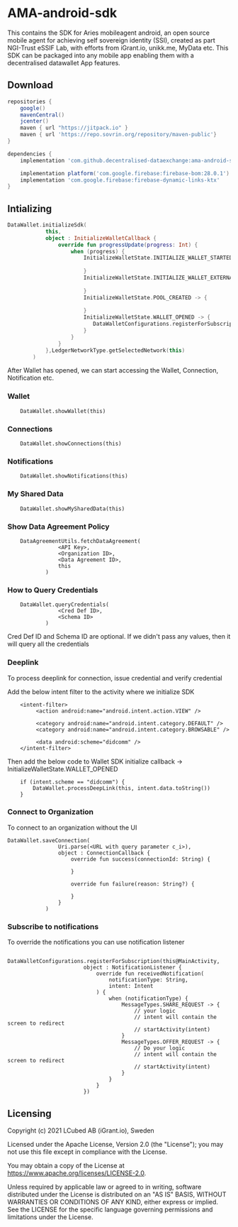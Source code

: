 # AMA-android-sdk

This contains the SDK for Aries mobileagent android, an open source mobile agent for achieving self sovereign identity (SSI), created as part NGI-Trust eSSIF Lab, with efforts from iGrant.io, unikk.me, MyData etc. This SDK can be packaged into any mobile app enabling them with a decentralised datawallet App features.


Download
--------

```gradle
repositories {
    google()
    mavenCentral()
    jcenter()
    maven { url "https://jitpack.io" }
    maven { url 'https://repo.sovrin.org/repository/maven-public'}
}

dependencies {
    implementation 'com.github.decentralised-dataexchange:ama-android-sdk:<Latest Version>'

    implementation platform('com.google.firebase:firebase-bom:28.0.1')
    implementation 'com.google.firebase:firebase-dynamic-links-ktx'
}
```

Intializing
--------

````kotlin
DataWallet.initializeSdk(
            this,
            object : InitializeWalletCallback {
                override fun progressUpdate(progress: Int) {
                    when (progress) {
                        InitializeWalletState.INITIALIZE_WALLET_STARTED -> {
                            
                        }
                        InitializeWalletState.INITIALIZE_WALLET_EXTERNAL_FILES_LOADED -> {
                            
                        }
                        InitializeWalletState.POOL_CREATED -> {
                            
                        }
                        InitializeWalletState.WALLET_OPENED -> {
                           DataWalletConfigurations.registerForSubscription(this)
                        }
                    }
                }
            },LedgerNetworkType.getSelectedNetwork(this)
        )
````

After Wallet has opened, we can start accessing the Wallet, Connection, Notification etc.

### Wallet
````
    DataWallet.showWallet(this)
````

### Connections
````
    DataWallet.showConnections(this)
````

### Notifications
````
    DataWallet.showNotifications(this)
````

### My Shared Data
````
    DataWallet.showMySharedData(this)
````

### Show Data Agreement Policy
````
    DataAgreementUtils.fetchDataAgreement(
                <API Key>,
                <Organization ID>,
                <Data Agreement ID>,
                this
            )
````

### How to Query Credentials
````
    DataWallet.queryCredentials(
                <Cred Def ID>,
                <Schema ID>
            )
````
Cred Def ID and Schema ID are optional. If we didn't pass any values, then it will query all the credentials

### Deeplink
To process deeplink for connection, issue credential and verify credential

Add the below intent filter to the activity where we initialize SDK
````
    <intent-filter>
         <action android:name="android.intent.action.VIEW" />

         <category android:name="android.intent.category.DEFAULT" />
         <category android:name="android.intent.category.BROWSABLE" />

         <data android:scheme="didcomm" />
    </intent-filter>
````

Then add the below code to Wallet SDK initialize callback -> InitializeWalletState.WALLET_OPENED
````
    if (intent.scheme == "didcomm") {
        DataWallet.processDeepLink(this, intent.data.toString())
    }
````

### Connect to Organization
To connect to an organization without the UI
````
DataWallet.saveConnection(
                Uri.parse(<URL with query parameter c_i>),
                object : ConnectionCallback {
                    override fun success(connectionId: String) {

                    }

                    override fun failure(reason: String?) {
                        
                    }
                }
            )
````

### Subscribe to notifications
To override the notifications you can use notification listener

````
        DataWalletConfigurations.registerForSubscription(this@MainActivity,
                        object : NotificationListener {
                            override fun receivedNotification(
                                notificationType: String,
                                intent: Intent
                            ) {
                                when (notificationType) {
                                    MessageTypes.SHARE_REQUEST -> {
                                        // your logic
                                        // intent will contain the screen to redirect
                                        // startActivity(intent)
                                    }
                                    MessageTypes.OFFER_REQUEST -> {
                                        // Do your logic
                                        // intent will contain the screen to redirect
                                        // startActivity(intent)
                                    }
                                }
                            }
                        })
````

## Licensing
Copyright (c) 2021 LCubed AB (iGrant.io), Sweden

Licensed under the Apache License, Version 2.0 (the "License"); you may not use this file except in compliance with the License.

You may obtain a copy of the License at https://www.apache.org/licenses/LICENSE-2.0.

Unless required by applicable law or agreed to in writing, software distributed under the License is distributed on an "AS IS" BASIS, WITHOUT WARRANTIES OR CONDITIONS OF ANY KIND, either express or implied. See the LICENSE for the specific language governing permissions and limitations under the License.
